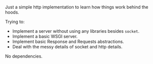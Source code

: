 Just a simple http implementation to learn how things work behind the hoods.

Trying to:
- Implement a server without using any libraries besides `socket`.
- Implement a basic WSGI server.
- Implement basic Response and Requests abstractions.
- Deal with the messy details of socket and http details.

No dependencies.
